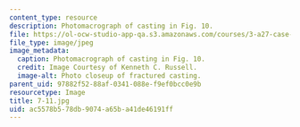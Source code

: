 ```yaml
---
content_type: resource
description: Photomacrograph of casting in Fig. 10.
file: https://ol-ocw-studio-app-qa.s3.amazonaws.com/courses/3-a27-case-studies-in-forensic-metallurgy-fall-2007/ac5578b578db9074a65ba41de46191ff_7-11.jpg
file_type: image/jpeg
image_metadata:
  caption: Photomacrograph of casting in Fig. 10.
  credit: Image Courtesy of Kenneth C. Russell.
  image-alt: Photo closeup of fractured casting.
parent_uid: 97882f52-88af-0341-088e-f9ef0bcc0e9b
resourcetype: Image
title: 7-11.jpg
uid: ac5578b5-78db-9074-a65b-a41de46191ff
---
```

